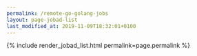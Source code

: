 ```yaml
---
permalink: /remote-go-golang-jobs
layout: page-jobad-list
last_modified_at: 2019-11-09T18:32:01+0100
---
```

{% include render_jobad_list.html permalink=page.permalink %}
